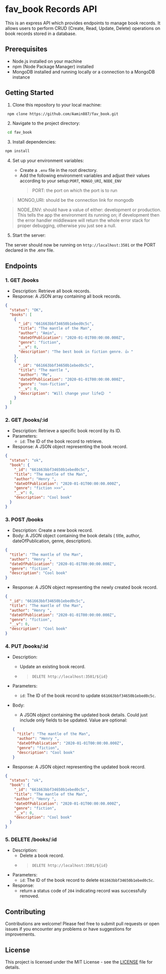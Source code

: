# fav_book Records API

This is an express API which provides endpoints to manage book records. It allows users to perform CRUD (Create, Read, Update, Delete) operations on book records stored in a database.

## Prerequisites

- Node.js installed on your machine
- npm (Node Package Manager) installed
- MongoDB installed and running locally or a connection to a MongoDB instance

## Getting Started

1. Clone this repository to your local machine:

```bash
 npm clone https://github.com/Aamin887/fav_book.git
```

2. Navigate to the project directory:

```bash
 cd fav_book
```

3. Install dependencies:

```bash
npm install
```

4. Set up your environment variables:

   - Create a `.env` file in the root directory.
   - Add the following environment variables and adjust their values according to your setup:`PORT`, `MONGO_URI`, `NODE_ENV`
     > PORT: the port on which the port is to run

> MONGO_URI: should be the connection link for mongodb

> NODE_ENV: should have a value of either: development or production. This tells the app the environment its running on; if development then the error handler middleware will return the whole error stack for proper debugging, otherwise you just see a null.

5. Start the server:

The server should now be running on `http://localhost:3501` or the PORT declared in the .env file.

## Endpoints

### 1. GET /books

- Description: Retrieve all book records.
- Response: A JSON array containing all book records.

```json
{
  "status": "OK",
  "books": [
    {
      "_id": "661663bbf34650b1ebed0c5c",
      "title": "The mantle of the Man",
      "author": "Amin",
      "dateOfPublication": "2020-01-01T00:00:00.000Z",
      "genre": "fiction",
      "__v": 0,
      "description": "The best book in fiction genre. 👍 "
    },
    {
      "_id": "661663bbf34650b1ebed0c5c",
      "title": "The mantle ",
      "author": "Me",
      "dateOfPublication": "2020-01-01T00:00:00.000Z",
      "genre": "non-fiction",
      "__v": 0,
      "description": "Will change your life😊  "
    }
  ]
}
```

### 2. GET /books/:id

- Description: Retrieve a specific book record by its ID.
- Parameters:
  - `id`: The ID of the book record to retrieve.
- Response: A JSON object representing the book record.

```json
{
  "status": "ok",
  "book": {
    "_id": "661663bbf34650b1ebed0c5c",
    "title": "The mantle of the Man",
    "author": "Henry ",
    "dateOfPublication": "2020-01-01T00:00:00.000Z",
    "genre": "fiction >>>",
    "__v": 0,
    "description": "Cool book"
  }
}
```

### 3. POST /books

- Description: Create a new book record.
- Body: A JSON object containing the book details ( title, author, dateOfPublication, genre, description).

```json
{
  "title": "The mantle of the Man",
  "author": "Henry ",
  "dateOfPublication": "2020-01-01T00:00:00.000Z",
  "genre": "fiction",
  "description": "Cool book"
}
```

- Response: A JSON object representing the newly created book record.

```json
{
  "_id": "661663bbf34650b1ebed0c5c",
  "title": "The mantle of the Man",
  "author": "Henry ",
  "dateOfPublication": "2020-01-01T00:00:00.000Z",
  "genre": "fiction",
  "__v": 0,
  "description": "Cool book"
}
```

### 4. PUT /books/:id

- Description:
  - Update an existing book record.
  - > `DELETE http://localhost:3501/${id}`
- Parameters:
  - `id`: The ID of the book record to update `661663bbf34650b1ebed0c5c`.
- Body:

  - A JSON object containing the updated book details. Could just include only fields to be updated. Value are optional:

  ```json
  {
    "title": "The mantle of the Man",
    "author": "Henry ",
    "dateOfPublication": "2020-01-01T00:00:00.000Z",
    "genre": "fiction",
    "description": "Cool book"
  }
  ```

- Response: A JSON object representing the updated book record.

```json
{
  "status": "ok",
  "book": {
    "_id": "661663bbf34650b1ebed0c5c",
    "title": "The mantle of the Man",
    "author": "Henry ",
    "dateOfPublication": "2020-01-01T00:00:00.000Z",
    "genre": "fiction",
    "__v": 0,
    "description": "Cool book"
  }
}
```

### 5. DELETE /books/:id

- Description:
  - Delete a book record.
  - > `DELETE http://localhost:3501/${id}`
- Parameters:
  - `id`: The ID of the book record to delete `661663bbf34650b1ebed0c5c`.
- Response:
  - return a status code of `204` indicating record was successfully removed.

## Contributing

Contributions are welcome! Please feel free to submit pull requests or open issues if you encounter any problems or have suggestions for improvements.

## License

This project is licensed under the MIT License - see the [LICENSE](LICENSE) file for details.
